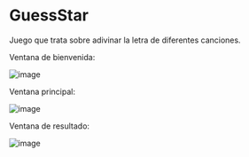 # GuessStar
Juego que trata sobre adivinar la letra de diferentes canciones.

Ventana de bienvenida:

![image](https://user-images.githubusercontent.com/96338110/146640085-99412164-36ca-446d-aebc-753f88e0b786.png)

Ventana principal:

![image](https://user-images.githubusercontent.com/96338110/146640114-56a9eb35-8643-494b-b8f9-32febb8fefe8.png)

Ventana de resultado:

![image](https://user-images.githubusercontent.com/96338110/146640139-9384632a-7a90-4e99-b503-5ba25a836b5a.png)

